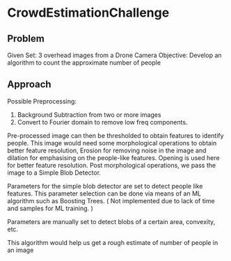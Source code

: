 # CrowdEstimationChallenge


## Problem

Given Set: 3 overhead images from a Drone Camera
Objective: Develop an algorithm to count the approximate number of people

## Approach
Possible Preprocessing:
 1. Background Subtraction from two or more images
 2. Convert to Fourier domain to remove low freq components.

 Pre-processed image can then be thresholded to obtain features to identify people.
 This image would need some morphological operations to obtain better feature resolution,
 Erosion for removing noise in the image and dilation for emphasising on the people-like features.
 Opening is used here for better feature resolution.
 Post morphological operations, we pass the image to a Simple Blob Detector.

 Parameters for the simple blob detector are set to detect people like features. This parameter selection can be done via means of an ML algorithm such as Boosting Trees. ( Not implemented due to lack of time and samples for ML training. )

 Parameters are manually set to detect blobs of a certain area, convexity, etc.

 This algorithm would help us get a rough estimate of number of people in an image


